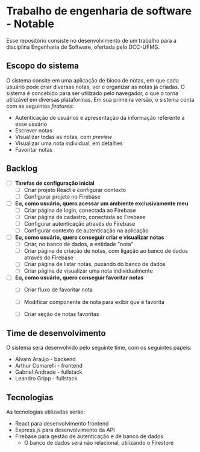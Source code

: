 # Trabalho de engenharia de software - Notable
Esse repositório consiste no desenvolvimento de um trabalho para a disciplina Engenharia de Software, ofertada pelo DCC-UFMG.

## Escopo do sistema
O sistema consite em uma aplicação de bloco de notas, em que cada usuário pode criar diversas notas, ver e organizar as notas já criadas. O sistema é concebido para ser utilizado pelo navegador, o que o torna utilizável em diversas plataformas. Em sua primeira versão, o sistema conta com as seguintes *features*:

- Autenticação de usuários e apresentação da informação referente a esse usuário
- Escrever notas
- Visualizar todas as notas, com *preview*
- Visualizar uma nota individual, em detalhes
- Favoritar notas

## Backlog
- [ ] **Tarefas de configuração inicial**
	- [ ] Criar projeto React e configurar contexto
	- [ ] Configurar projeto no Firebase

- [ ] **Eu, como usuário, quero acessar um ambiente exclusivamente meu**
	- [ ] Criar página de login, conectada ao Firebase
	- [ ] Criar página de cadastro, conectada ao Firebase
	- [ ] Configurar autenticação através do Firebase
	- [ ] Configurar contexto de autenticação na aplicação

- [ ] **Eu, como usuário, quero conseguir criar e visualizar notas**
	- [ ] Criar, no banco de dados, a entidade "nota"
	- [ ] Criar página de criação de notas, com ligação ao banco de dados através do Firebase
	- [ ] Criar página de listar notas, puxando do banco de dados
	- [ ] Criar página de visualizar uma nota individualmente

- [ ] **Eu, como usuário, quero conseguir favoritar notas**
	- [ ] Criar fluxo de favoritar nota
	- [ ] Modificar componente de nota para exibir que é favorita
	- [ ] Criar seção de notas favoritas


## Time de desenvolvimento
O sistema será desenvolvido pelo seguinte time, com os seguintes papeis:

- Álvaro Araújo - backend
- Arthur Comarelli - frontend
- Gabriel Andrade - fullstack
- Leandro Gripp - fullstack

## Tecnologias
As tecnologias utilizadas serão:

- React para desenvolvimento frontend
- Express.js para desenvolvimento da API
- Firebase para gestão de autenticação e de banco de dados
  - O banco de dados será não relacional, utilizando o Firestore
